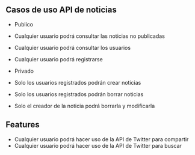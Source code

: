 ## Casos de uso API de noticias

 - Publico
  - Cualquier usuario podrá consultar las noticias no publicadas
  - Cualquier usuario podrá consultar los usuarios
  - Cualquier usuario podrá registrarse

 - Privado
  - Solo los usuarios registrados podrán crear noticias
  - Solo los usuarios registrados podrán borrar noticias
  - Solo el creador de la noticia podrá borrarla y modificarla


## Features

 - Cualquier usuario podrá hacer uso de la API de Twitter para compartir
 - Cualquier usuario podrá hacer uso de la API de Twitter para buscar
